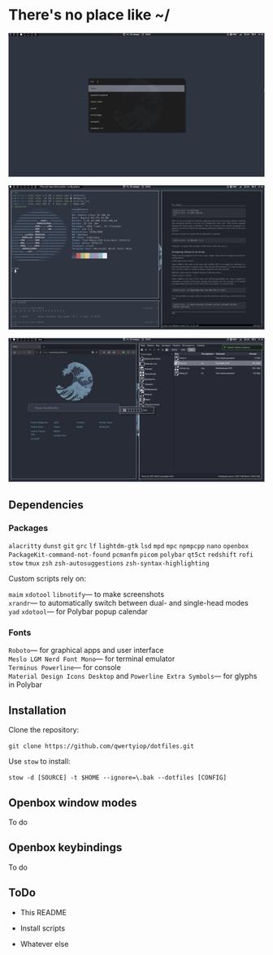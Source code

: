 # There's no place like ~/

![Image](1.png)

![Image](2.png)

![Image](3.png)


## Dependencies

### Packages

`alacritty` `dunst` `git` `grc` `lf` `lightdm-gtk` `lsd` `mpd` `mpc` `npmpcpp` `nano` `openbox` `PackageKit-command-not-found` `pcmanfm` `picom` `polybar` `qt5ct` `redshift` `rofi` `stow` `tmux` `zsh` `zsh-autosuggestions` `zsh-syntax-highlighting`

Custom scripts rely on:

`maim` `xdotool` `libnotify`— to make screenshots<br/>
`xrandr`— to automatically switch between dual- and single-head modes<br/>
`yad`  `xdotool`— for Polybar popup calendar<br/>

### Fonts

`Roboto`— for graphical apps and user interface<br/>
`Meslo LGM Nerd Font Mono`— for terminal emulator<br/>
`Terminus Powerline`— for console<br/>
`Material Design Icons Desktop` and `Powerline Extra Symbols`— for glyphs in Polybar<br/>


## Installation

Clone the repository:

  `git clone https://github.com/qwertyiop/dotfiles.git`

Use `stow` to install:

  `stow -d [SOURCE] -t $HOME --ignore=\.bak --dotfiles [CONFIG]`


## Openbox window modes

To do


## Openbox keybindings

To do


## ToDo

* This README

* Install scripts

* Whatever else
